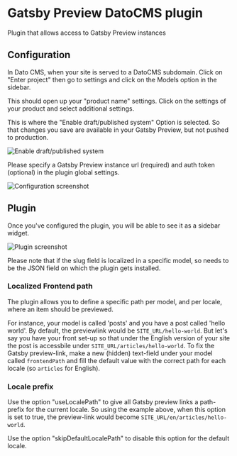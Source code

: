 # Gatsby Preview DatoCMS plugin

Plugin that allows access to Gatsby Preview instances

## Configuration

In Dato CMS, when your site is served to a DatoCMS subdomain. Click on "Enter project" then go to settings and click on the  Models option in the sidebar.  

This should open up your "product name" settings. Click on the settings of your product and select additional settings.

This is where the "Enable draft/published system" Option is selected. So that changes you save are available in your Gatsby Preview, but not pushed to production.

![Enable draft/published system](https://res.cloudinary.com/ekwuno/image/upload/v1586171014/Screenshot_2020-04-06_at_12.01.23.png)

Please specify a Gatsby Preview instance url (required) and auth token (optional) in the plugin global settings.

![Configuration screenshot](https://user-images.githubusercontent.com/18426780/62660663-ec422180-b92b-11e9-929e-03a66906d851.png)

## Plugin 

Once you've configured the plugin, you will be able to see it as a sidebar widget. 

![Plugin screenshot](https://user-images.githubusercontent.com/18426780/61498855-37e35a00-a982-11e9-8201-ab96be74f1f1.png)

Please note that if the slug field is localized in a specific model, so needs to be the JSON field on which the plugin gets installed.

### Localized Frontend path

The plugin allows you to define a specific path per model, and per locale, where an item should be previewed. 

For instance, your model is called 'posts' and you have a post called 'hello world'. By default, the previewlink would be `SITE_URL/hello-world`. But let's say you have your front set-up so that under the English version of your site the post is accessbile under `SITE_URL/articles/hello-world`. To fix the Gatsby preview-link, make a new (hidden) text-field under your model called `frontendPath` and fill the default value with the correct path for each locale (so `articles` for English). 

### Locale prefix

Use the option "useLocalePath" to give all Gatsby preview links a path-prefix for the current locale. So using the example above, when this option is set to true, the preview-link would become `SITE_URL/en/articles/hello-world`.

Use the option "skipDefaultLocalePath" to disable this option for the default locale.
